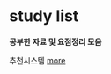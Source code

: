 # study list
**공부한 자료 및 요점정리 모음**

추천시스템 [more](https://drive.google.com/file/d/1IMbaYnSm2kBX6_1fiVyCRWlseDSaBb08/view?usp=sharing)
<!--stackedit_data:
eyJoaXN0b3J5IjpbODkxNTk2MDAzXX0=
-->
